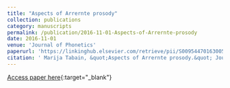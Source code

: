 ```yaml
---
title: "Aspects of Arrernte prosody"
collection: publications
category: manuscripts
permalink: /publication/2016-11-01-Aspects-of-Arrernte-prosody
date: 2016-11-01
venue: 'Journal of Phonetics'
paperurl: 'https://linkinghub.elsevier.com/retrieve/pii/S0095447016300511'
citation: ' Marija Tabain, &quot;Aspects of Arrernte prosody.&quot; Journal of Phonetics, 2016.'
---
```

[Access paper here](https://linkinghub.elsevier.com/retrieve/pii/S0095447016300511){:target="_blank"}
